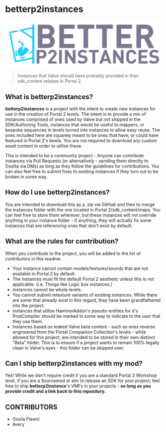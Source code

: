# betterp2instances

![BetterP2Instances Logo](https://github.com/OssyFlawol/betterp2instances/blob/main/better_p2_instances-01.png?raw=true)

> Instances that Valve should have probably provided in their sdk_content release in Portal 2. 

## What is betterp2instances?

**betterp2instances** is a project with the intent to create new instances for use in the creation of Portal 2 levels. The intent is to provide a mix of instances comprised of ones used by Valve but not shipped in the SDK/Authoring Tools, instances that would be useful to mappers, or bespoke sequences in levels turned into instances to allow easy reuse. The ones included here are squarely meant to be ones that have, or could have featured in Portal 2's levels. You are not required to download any custom asset content in order to utilise these.

This is intended to be a community project - Anyone can contribute instances via Pull Requests (or alternatively - sending them directly to Ossilia via DMs) as long as they follow the guidelines for contributions. You can also feel free to submit fixes to existing instances if they turn out to be broken in some way.

## How do I use betterp2instances?

You are intended to download this as a .zip via GitHub and then to merge the instances folder with the one located in Portal 2/sdk_content/maps. You can feel free to store them wherever, but these instances will not override anything in your instance folder - if anything, they will actually fix some instances that are referencing ones that don't exist by default.

## What are the rules for contribution?

When you contribute to the project, you will be added to the list of contributors in this readme. 

- Your instance cannot contain models/textures/sounds that are not available in Portal 2 by default.
- The instances must fit the default Portal 2 aesthetic unless this is not applicable. (i.e. Things like Logic box instances.)
- Instances cannot be whole levels.
- You cannot submit retexture variants of existing instances. While there are some that already exist in this regard, they have been grandfathered into the project.
- Instances that utilise HammerAddon's pseudo-entities for it's PostCompiler should be marked in some way to indicate to the user that they use them.
- Instances based on leaked Valve beta content - such as ones reverse engineered from the Portal Companion Collection's levels - while allowed for this project, are intended to be stored in their own distinct "Beta" folder. This is to ensure if a project wants to remain 100% legally clean in Valve's eyes - this folder can be skipped over.

## Can I ship betterp2instances with my mod?
Yes! While we don't require credit if you are a standard Portal 2 Workshop level, if you are a Sourcemod or aim to release an SDK for your project; feel free to ship **betterp2instance**'s VMFs in your projects - **so long as you provide credit and a link back to this repository.**

## CONTRIBUTORS

- Ossila Flawol
- Avery
